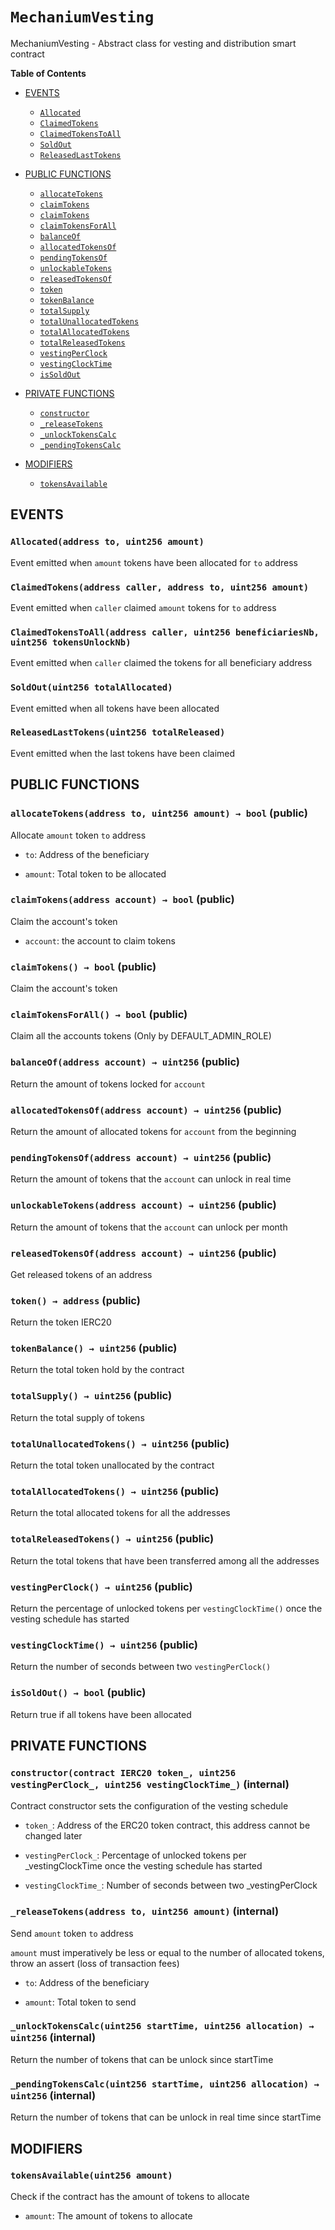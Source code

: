 # `MechaniumVesting`
MechaniumVesting - Abstract class for vesting and distribution smart contract




**Table of Contents**
- [EVENTS](#events)
    - [`Allocated`](#MechaniumVesting-Allocated-address-uint256-)
    - [`ClaimedTokens`](#MechaniumVesting-ClaimedTokens-address-address-uint256-)
    - [`ClaimedTokensToAll`](#MechaniumVesting-ClaimedTokensToAll-address-uint256-uint256-)
    - [`SoldOut`](#MechaniumVesting-SoldOut-uint256-)
    - [`ReleasedLastTokens`](#MechaniumVesting-ReleasedLastTokens-uint256-)

- [PUBLIC FUNCTIONS](#public-functions)
    - [`allocateTokens`](#MechaniumVesting-allocateTokens-address-uint256-)
    - [`claimTokens`](#MechaniumVesting-claimTokens-address-)
    - [`claimTokens`](#MechaniumVesting-claimTokens--)
    - [`claimTokensForAll`](#MechaniumVesting-claimTokensForAll--)
    - [`balanceOf`](#MechaniumVesting-balanceOf-address-)
    - [`allocatedTokensOf`](#MechaniumVesting-allocatedTokensOf-address-)
    - [`pendingTokensOf`](#MechaniumVesting-pendingTokensOf-address-)
    - [`unlockableTokens`](#MechaniumVesting-unlockableTokens-address-)
    - [`releasedTokensOf`](#MechaniumVesting-releasedTokensOf-address-)
    - [`token`](#MechaniumVesting-token--)
    - [`tokenBalance`](#MechaniumVesting-tokenBalance--)
    - [`totalSupply`](#MechaniumVesting-totalSupply--)
    - [`totalUnallocatedTokens`](#MechaniumVesting-totalUnallocatedTokens--)
    - [`totalAllocatedTokens`](#MechaniumVesting-totalAllocatedTokens--)
    - [`totalReleasedTokens`](#MechaniumVesting-totalReleasedTokens--)
    - [`vestingPerClock`](#MechaniumVesting-vestingPerClock--)
    - [`vestingClockTime`](#MechaniumVesting-vestingClockTime--)
    - [`isSoldOut`](#MechaniumVesting-isSoldOut--)

- [PRIVATE FUNCTIONS](#private-functions)
    - [`constructor`](#MechaniumVesting-constructor-contract-IERC20-uint256-uint256-)
    - [`_releaseTokens`](#MechaniumVesting-_releaseTokens-address-uint256-)
    - [`_unlockTokensCalc`](#MechaniumVesting-_unlockTokensCalc-uint256-uint256-)
    - [`_pendingTokensCalc`](#MechaniumVesting-_pendingTokensCalc-uint256-uint256-)

- [MODIFIERS](#modifiers)
    - [`tokensAvailable`](#MechaniumVesting-tokensAvailable-uint256-)




## EVENTS

### `Allocated(address to, uint256 amount)` <span id="MechaniumVesting-Allocated-address-uint256-"></span>
Event emitted when `amount` tokens have been allocated for `to` address


### `ClaimedTokens(address caller, address to, uint256 amount)` <span id="MechaniumVesting-ClaimedTokens-address-address-uint256-"></span>
Event emitted when `caller` claimed `amount` tokens for `to` address


### `ClaimedTokensToAll(address caller, uint256 beneficiariesNb, uint256 tokensUnlockNb)` <span id="MechaniumVesting-ClaimedTokensToAll-address-uint256-uint256-"></span>
Event emitted when `caller` claimed the tokens for all beneficiary address


### `SoldOut(uint256 totalAllocated)` <span id="MechaniumVesting-SoldOut-uint256-"></span>
Event emitted when all tokens have been allocated


### `ReleasedLastTokens(uint256 totalReleased)` <span id="MechaniumVesting-ReleasedLastTokens-uint256-"></span>
Event emitted when the last tokens have been claimed



## PUBLIC FUNCTIONS

### `allocateTokens(address to, uint256 amount) → bool` (public) <span id="MechaniumVesting-allocateTokens-address-uint256-"></span>
Allocate `amount` token `to` address


- `to`: Address of the beneficiary

- `amount`: Total token to be allocated

### `claimTokens(address account) → bool` (public) <span id="MechaniumVesting-claimTokens-address-"></span>
Claim the account's token


- `account`: the account to claim tokens

### `claimTokens() → bool` (public) <span id="MechaniumVesting-claimTokens--"></span>
Claim the account's token


### `claimTokensForAll() → bool` (public) <span id="MechaniumVesting-claimTokensForAll--"></span>
Claim all the accounts tokens (Only by DEFAULT_ADMIN_ROLE)


### `balanceOf(address account) → uint256` (public) <span id="MechaniumVesting-balanceOf-address-"></span>

Return the amount of tokens locked for `account`

### `allocatedTokensOf(address account) → uint256` (public) <span id="MechaniumVesting-allocatedTokensOf-address-"></span>

Return the amount of allocated tokens for `account` from the beginning

### `pendingTokensOf(address account) → uint256` (public) <span id="MechaniumVesting-pendingTokensOf-address-"></span>

Return the amount of tokens that the `account` can unlock in real time

### `unlockableTokens(address account) → uint256` (public) <span id="MechaniumVesting-unlockableTokens-address-"></span>

Return the amount of tokens that the `account` can unlock per month

### `releasedTokensOf(address account) → uint256` (public) <span id="MechaniumVesting-releasedTokensOf-address-"></span>

Get released tokens of an address

### `token() → address` (public) <span id="MechaniumVesting-token--"></span>

Return the token IERC20

### `tokenBalance() → uint256` (public) <span id="MechaniumVesting-tokenBalance--"></span>

Return the total token hold by the contract

### `totalSupply() → uint256` (public) <span id="MechaniumVesting-totalSupply--"></span>

Return the total supply of tokens

### `totalUnallocatedTokens() → uint256` (public) <span id="MechaniumVesting-totalUnallocatedTokens--"></span>

Return the total token unallocated by the contract

### `totalAllocatedTokens() → uint256` (public) <span id="MechaniumVesting-totalAllocatedTokens--"></span>

Return the total allocated tokens for all the addresses

### `totalReleasedTokens() → uint256` (public) <span id="MechaniumVesting-totalReleasedTokens--"></span>

Return the total tokens that have been transferred among all the addresses

### `vestingPerClock() → uint256` (public) <span id="MechaniumVesting-vestingPerClock--"></span>

Return the percentage of unlocked tokens per `vestingClockTime()` once the vesting schedule has started

### `vestingClockTime() → uint256` (public) <span id="MechaniumVesting-vestingClockTime--"></span>

Return the number of seconds between two `vestingPerClock()`

### `isSoldOut() → bool` (public) <span id="MechaniumVesting-isSoldOut--"></span>

Return true if all tokens have been allocated

## PRIVATE FUNCTIONS
### `constructor(contract IERC20 token_, uint256 vestingPerClock_, uint256 vestingClockTime_)` (internal) <span id="MechaniumVesting-constructor-contract-IERC20-uint256-uint256-"></span>

Contract constructor sets the configuration of the vesting schedule

- `token_`: Address of the ERC20 token contract, this address cannot be changed later

- `vestingPerClock_`: Percentage of unlocked tokens per _vestingClockTime once the vesting schedule has started

- `vestingClockTime_`: Number of seconds between two _vestingPerClock
### `_releaseTokens(address to, uint256 amount)` (internal) <span id="MechaniumVesting-_releaseTokens-address-uint256-"></span>
Send `amount` token `to` address

`amount` must imperatively be less or equal to the number of allocated tokens, throw an assert (loss of transaction fees)

- `to`: Address of the beneficiary

- `amount`: Total token to send
### `_unlockTokensCalc(uint256 startTime, uint256 allocation) → uint256` (internal) <span id="MechaniumVesting-_unlockTokensCalc-uint256-uint256-"></span>

Return the number of tokens that can be unlock since startTime
### `_pendingTokensCalc(uint256 startTime, uint256 allocation) → uint256` (internal) <span id="MechaniumVesting-_pendingTokensCalc-uint256-uint256-"></span>

Return the number of tokens that can be unlock in real time since startTime

## MODIFIERS

### `tokensAvailable(uint256 amount)` <span id="MechaniumVesting-tokensAvailable-uint256-"></span>


Check if the contract has the amount of tokens to allocate

- `amount`: The amount of tokens to allocate


